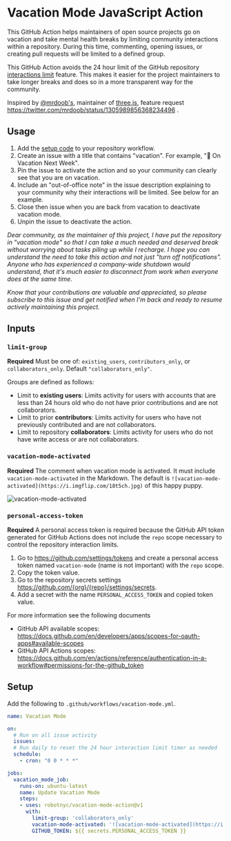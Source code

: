 # Vacation Mode JavaScript Action

This GitHub Action helps maintainers of open source projects go on vacation and take mental health breaks by limiting community interactions within a repository. During this time, commenting, opening issues, or creating pull requests will be limited to a defined group.

This GitHub Action avoids the 24 hour limit of the GitHub repository [interactions limit](https://docs.github.com/en/github/building-a-strong-community/limiting-interactions-in-your-repository) feature. This makes it easier for the project maintainers to take longer breaks and does so in a more transparent way for the community.

Inspired by [@mrdoob's](https://github.com/mrdoob), maintainer of [three.js](https://github.com/mrdoob/three.js), feature request https://twitter.com/mrdoob/status/1305989856368234496 .

## Usage

1. Add the [setup code](#setup) to your repository workflow.
1. Create an issue with a title that contains "vacation". For example, "🌴 On Vacation Next Week".
1. Pin the issue to activate the action and so your community can clearly see that you are on vacation.
1. Include an "out-of-office note" in the issue description explaining to your community why their interactions will be limited. See below for an example.
1. Close then issue when you are back from vacation to deactivate vacation mode.
1. Unpin the issue to deactivate the action.

_Dear community, as the maintainer of this project, I have put the repository in "vacation mode" so that I can take a much needed and deserved break without worrying about tasks piling up while I recharge. I hope you can understand the need to take this action and not just "turn off notifications". Anyone who has experienced a company-wide shutdown would understand, that it's much easier to disconnect from work when everyone does at the same time._

_Know that your contributions are valuable and appreciated, so please subscribe to this issue and get notified when I'm back and ready to resume actively maintaining this project._

## Inputs

### `limit-group`

**Required** Must be one of: `existing_users`, `contributors_only`, or `collaborators_only`. Default `"collaborators_only"`.

Groups are defined as follows:
* Limit to **existing users**: Limits activity for users with accounts that are less than 24 hours old who do not have prior contributions and are not collaborators.
* Limit to prior **contributors**: Limits activity for users who have not previously contributed and are not collaborators.
* Limit to repository **collaborators**: Limits activity for users who do not have write access or are not collaborators.

### `vacation-mode-activated`

**Required** The comment when vacation mode is activated. It must include `vacation-mode-activated` in the Markdown. The default is `![vacation-mode-activated](https://i.imgflip.com/18t5ch.jpg)` of this happy puppy.

![vacation-mode-activated](https://i.imgflip.com/18t5ch.jpg)

### `personal-access-token`

**Required** A personal access token is required because the GitHub API token generated for GitHub Actions does not include the `repo` scope necessary to control the repository interaction limits.

1. Go to https://github.com/settings/tokens and create a personal access token named `vacation-mode` (name is not important) with the `repo` scope.
1. Copy the token value.
1. Go to the repository secrets settings https://github.com/{org}/{repo}/settings/secrets.
1. Add a secret with the name `PERSONAL_ACCESS_TOKEN` and copied token value.

For more information see the following documents
* GitHub API available scopes: https://docs.github.com/en/developers/apps/scopes-for-oauth-apps#available-scopes
* GitHub API Actions scopes: https://docs.github.com/en/actions/reference/authentication-in-a-workflow#permissions-for-the-github_token

## Setup

Add the following to `.github/workflows/vacation-mode.yml`.

```yaml
name: Vacation Mode

on:
  # Run on all issue activity
  issues:
  # Run daily to reset the 24 hour interaction limit timer as needed
  schedule:
    - cron: "0 0 * * *"

jobs:
  vacation_mode_job:
    runs-on: ubuntu-latest
    name: Update Vacation Mode
    steps:
    - uses: robotnyc/vacation-mode-action@v1
      with:
        limit-group: 'collaborators_only'
        vacation-mode-activated: '![vacation-mode-activated](https://i.imgflip.com/18t5ch.jpg)'
        GITHUB_TOKEN: ${{ secrets.PERSONAL_ACCESS_TOKEN }}
```
